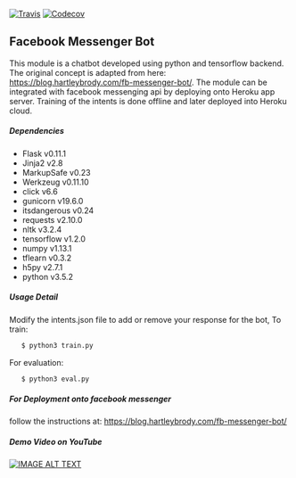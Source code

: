 [![Travis](https://img.shields.io/travis/rust-lang/rust.svg)]()
[![Codecov](https://img.shields.io/codecov/c/github/codecov/example-python.svg)]()
## Facebook Messenger Bot
This module is a chatbot developed using python and tensorflow backend. The original concept is adapted from here: https://blog.hartleybrody.com/fb-messenger-bot/. The module can be integrated with facebook messenging api by deploying onto Heroku app server. Training of the intents is done offline and later deployed into Heroku cloud.

##### Dependencies
- Flask v0.11.1
- Jinja2 v2.8
- MarkupSafe v0.23
- Werkzeug v0.11.10
- click v6.6
- gunicorn v19.6.0
- itsdangerous v0.24
- requests v2.10.0
- nltk v3.2.4
- tensorflow v1.2.0
- numpy v1.13.1
- tflearn v0.3.2
- h5py v2.7.1
- python v3.5.2

##### Usage Detail
Modify the intents.json file to add or remove your response for the bot, To train:
 ```sh
    $ python3 train.py
 ```
For evaluation:
 ```sh
    $ python3 eval.py
 ```

##### For Deployment onto facebook messenger
follow the instructions at: https://blog.hartleybrody.com/fb-messenger-bot/


##### Demo Video on YouTube
[![IMAGE ALT TEXT](http://img.youtube.com/vi/ZW0B2wk8dPA/0.jpg)](http://www.youtube.com/watch?v=ZW0B2wk8dPA "Yolo Road Obstacle Detector")
